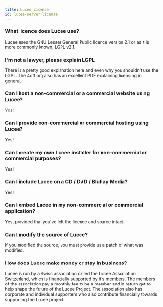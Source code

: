 ```yaml
---
title: Lucee License
id: lucee-server-license
---
```


### What licence does Lucee use? ###

Lucee uses the GNU Lesser General Public licence version 2.1 or as it is more commonly known, LGPL v2.1.

### I'm not a lawyer, please explain LGPL ###

There is a pretty good explanation here and even why you shouldn't use the LGPL. The 4cff.org also has an excellent PDF explaining licensing in general.

### Can I host a non-commercial or a commercial website using Lucee? ###

Yes!

### Can I provide non-commercial or commercial hosting using Lucee? ###

Yes!

### Can I create my own Lucee installer for non-commercial or commercial purposes? ###

Yes!

### Can I include Lucee on a CD / DVD / BluRay Media? ###

Yes!

### Can I embed Lucee in my non-commercial or commercial application? ###

Yes, provided that you've left the licence and source intact.

### Can I modify the source of Lucee? ###

If you modified the source, you must provide us a patch of what was modified.

### How does Lucee make money or stay in business? ###

Lucee is run by a Swiss association called the Lucee Association Switzerland, which is financially supported by it's members. The members of the association pay a monthly fee to be a member and in return get to help shape the future of the Lucee Project. The association also has corporate and individual supporters who also contribute financially towards supporting the Lucee project.
